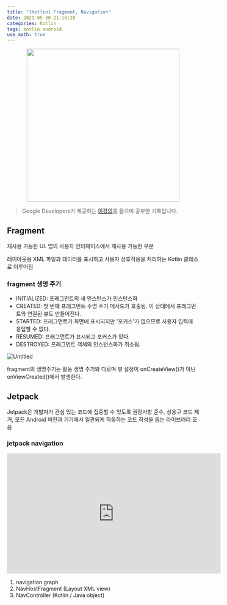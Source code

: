 ```yaml
---
title: "[Kotlin] Fragment, Navigation"
date: 2021-05-30 21:15:28
categories: Kotlin
tags: kotlin android
use_math: true
---
```


<p align="center"><img src="https://user-images.githubusercontent.com/67692759/119789614-308e1f80-bf0e-11eb-84b0-aac92c09065c.jpg"  width="400" height="400"></p>

> Google Developers가 제공하는 [이강의](https://developer.android.com/kotlin/androidbasics?hl=ko)를 들으며 공부한 기록입니다.




## Fragment

재사용 가능한 UI. 앱의 사용자 인터페이스에서 재사용 가능한 부분

레이아웃용 XML 파일과 데이터를 표시하고 사용자 상호작용을 처리하는 Kotlin 클래스로 이루어짐

### fragment 생명 주기

- INITIALIZED: 프래그먼트의 새 인스턴스가 인스턴스화
- CREATED: 첫 번째 프래그먼트 수명 주기 메서드가 호출됨. 이 상태에서 프래그먼트와 연결된 뷰도 만들어진다.
- STARTED: 프래그먼트가 화면에 표시되지만 '포커스'가 없으므로 사용자 입력에 응답할 수 없다.
- RESUMED: 프래그먼트가 표시되고 포커스가 있다.
- DESTROYED: 프래그먼트 객체의 인스턴스화가 취소됨.

![Untitled](https://user-images.githubusercontent.com/67692759/120103167-49563980-c189-11eb-82bd-d130c66cda1e.png)


fragment의 생명주기는 활동 생명 주기와 다르며 뷰 설정이 onCreateView()가 아닌 onViewCreated()에서 발생한다.

## Jetpack

Jetpack은 개발자가 관심 있는 코드에 집중할 수 있도록 권장사항 준수, 상용구 코드 제거, 모든 Android 버전과 기기에서 일관되게 작동하는 코드 작성을 돕는 라이브러리 모음

### jetpack navigation



<iframe width="560" height="315" src="https://www.youtube.com/embed/2k8x8V77CrU" title="YouTube video player" frameborder="0" allow="accelerometer; autoplay; clipboard-write; encrypted-media; gyroscope; picture-in-picture" allowfullscreen></iframe>



1. navigation graph
2. NavHostFragment (Layout XML view)
3. NavController (Kotlin / Java object)
